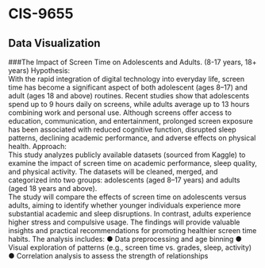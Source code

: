 # CIS-9655
## Data Visualization
###The Impact of Screen Time on Adolescents and Adults. (8-17 years, 18+ years) 
Hypothesis:  
With the rapid integration of digital technology into everyday life, screen time has become a 
significant aspect of both adolescent (ages 8–17) and adult (ages 18 and above) routines. Recent 
studies show that adolescents spend up to 9 hours daily on screens, while adults average up to 13 
hours combining work and personal use. Although screens offer access to education, 
communication, and entertainment, prolonged screen exposure has been associated with reduced 
cognitive function, disrupted sleep patterns, declining academic performance, and adverse effects 
on physical health. 
Approach:  
This study analyzes publicly available datasets (sourced from Kaggle) to examine the impact of 
screen time on academic performance, sleep quality, and physical activity. The datasets will be 
cleaned, merged, and categorized into two groups: adolescents (aged 8–17 years) and adults 
(aged 18 years and above).  
The study will compare the effects of screen time on adolescents versus adults, aiming to identify 
whether younger individuals experience more substantial academic and sleep disruptions. In 
contrast, adults experience higher stress and compulsive usage. The findings will provide 
valuable insights and practical recommendations for promoting healthier screen time habits. 
The analysis includes: 
● Data preprocessing and age binning 
● Visual exploration of patterns (e.g., screen time vs. grades, sleep, activity) 
● Correlation analysis to assess the strength of relationships 
